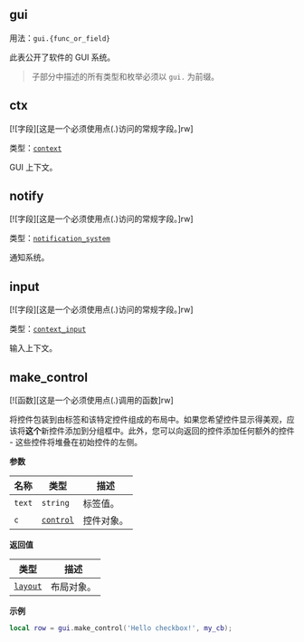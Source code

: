 ## gui

用法：`gui.{func_or_field}`

此表公开了软件的 GUI 系统。

> 子部分中描述的所有类型和枚举必须以 `gui.` 为前缀。

## ctx

[![字段][这是一个必须使用点(.)访问的常规字段。]rw]

类型：[`context`](/api/gui/context "此类型表示 GUI 上下文。")

GUI 上下文。

## notify

[![字段][这是一个必须使用点(.)访问的常规字段。]rw]

类型：[`notification_system`](/api/gui/notification-system "此类型表示通知系统。")

通知系统。

## input

[![字段][这是一个必须使用点(.)访问的常规字段。]rw]

类型：[`context_input`](/api/gui/context-input "此类型表示 GUI 输入上下文。")

输入上下文。

## make_control

[![函数][这是一个必须使用点(.)调用的函数]rw]

将控件包装到由标签和该特定控件组成的布局中。如果您希望控件显示得美观，应该将**这个**新控件添加到分组框中。此外，您可以向返回的控件添加任何额外的控件 - 这些控件将堆叠在初始控件的左侧。

**参数**

| 名称 | 类型 | 描述 |
| ---- | ---- | ----------- |
| `text` | `string` | 标签值。 |
| `c` | [`control`](/api/gui/control "此类型表示抽象 GUI 控件。") | 控件对象。 |

**返回值**

| 类型 | 描述 |
| ---- | ----------- |
| [`layout`](/api/gui/container/control-container/layout "此类型表示布局控件。") | 布局对象。 |

**示例**

```lua
local row = gui.make_control('Hello checkbox!', my_cb);
```